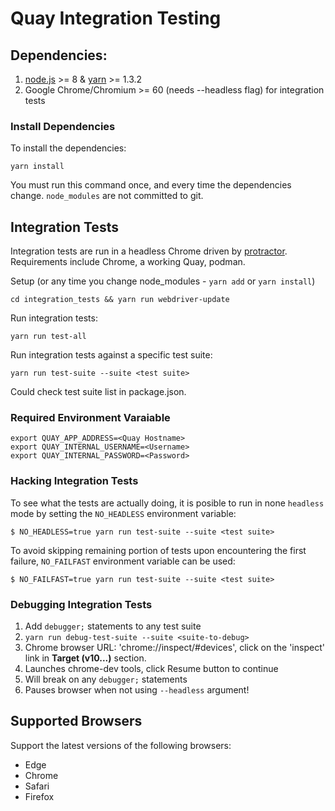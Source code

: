 Quay Integration Testing
============================

## Dependencies:

1. [node.js](https://nodejs.org/) >= 8 & [yarn](https://yarnpkg.com/en/docs/install) >= 1.3.2
2. Google Chrome/Chromium >= 60 (needs --headless flag) for integration tests

### Install Dependencies

To install the dependencies:
```
yarn install
```
You must run this command once, and every time the dependencies change. `node_modules` are not committed to git.

## Integration Tests

Integration tests are run in a headless Chrome driven by [protractor](http://www.protractortest.org/#/).  Requirements include Chrome, a working Quay, podman.

Setup (or any time you change node_modules - `yarn add` or `yarn install`)
```
cd integration_tests && yarn run webdriver-update
```

Run integration tests:
```
yarn run test-all
```

Run integration tests against a specific test suite:
```
yarn run test-suite --suite <test suite>
```
Could check test suite list in package.json.

### Required Environment Varaiable

```
export QUAY_APP_ADDRESS=<Quay Hostname>
export QUAY_INTERNAL_USERNAME=<Username>
export QUAY_INTERNAL_PASSWORD=<Password>
```

### Hacking Integration Tests

To see what the tests are actually doing, it is posible to run in none `headless` mode by setting the `NO_HEADLESS` environment variable:

```
$ NO_HEADLESS=true yarn run test-suite --suite <test suite>
```

To avoid skipping remaining portion of tests upon encountering the first failure, `NO_FAILFAST` environment variable can be used:

```
$ NO_FAILFAST=true yarn run test-suite --suite <test suite>
```

### Debugging Integration Tests

1. Add `debugger;` statements to any test suite
2. `yarn run debug-test-suite --suite <suite-to-debug>`
3. Chrome browser URL: 'chrome://inspect/#devices', click on the 'inspect' link in **Target (v10...)** section.
4. Launches chrome-dev tools, click Resume button to continue
5. Will break on any `debugger;` statements
6. Pauses browser when not using `--headless` argument!

## Supported Browsers

Support the latest versions of the following browsers:

- Edge
- Chrome
- Safari
- Firefox

